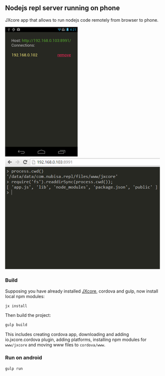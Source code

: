 ## Nodejs repl server running on phone

JXcore app that allows to run nodejs code remotely from browser to phone.

![Android](https://raw.githubusercontent.com/karaxuna/jxcore-repl/master/screens/android.png "Android")
![Browser](https://raw.githubusercontent.com/karaxuna/jxcore-repl/master/screens/browser.png "Browser")

### Build
Supposing you have already installed [JXcore](http://jxcore.com/downloads/), cordova and gulp, now install local npm modules:

```bash
jx install
```

Then build the project:

```bash
gulp build
```

This includes creating cordova app, downloading and adding io.jxcore.cordova plugin, adding platforms, installing npm modules for `www/jxcore` and moving www files to `cordova/www`.

### Run on android

```bash
gulp run
```
